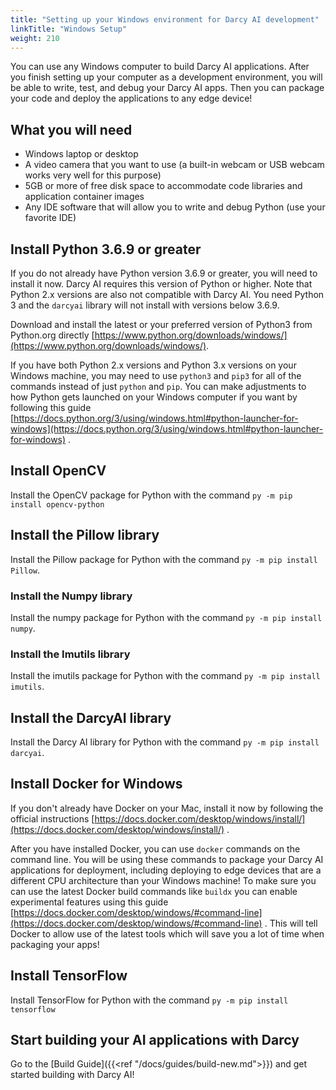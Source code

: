 ```yaml
---
title: "Setting up your Windows environment for Darcy AI development"
linkTitle: "Windows Setup"
weight: 210
---
```


You can use any Windows computer to build Darcy AI applications. After you finish setting up your
computer as a development environment, you will be able to write, test, and debug your Darcy AI
apps. Then you can package your code and deploy the applications to any edge device!

## What you will need

- Windows laptop or desktop
- A video camera that you want to use (a built-in webcam or USB webcam works very well for this
  purpose)
- 5GB or more of free disk space to accommodate code libraries and application container images
- Any IDE software that will allow you to write and debug Python (use your favorite IDE)

## Install Python 3.6.9 or greater

If you do not already have Python version 3.6.9 or greater, you will need to install it now. Darcy
AI requires this version of Python or higher. Note that Python 2.x versions are also not compatible
with Darcy AI. You need Python 3 and the `darcyai` library will not install with versions below
3.6.9.

Download and install the latest or your preferred version of Python3 from Python.org
directly [https://www.python.org/downloads/windows/](https://www.python.org/downloads/windows/).

If you have both Python 2.x versions and Python 3.x versions on your Windows machine, you may need
to use `python3` and `pip3` for all of the commands instead of just `python` and `pip`. You can make
adjustments to how Python gets launched on your Windows computer if you want by following this
guide [https://docs.python.org/3/using/windows.html#python-launcher-for-windows](https://docs.python.org/3/using/windows.html#python-launcher-for-windows)
.

## Install OpenCV

Install the OpenCV package for Python with the command `py -m pip install opencv-python`

## Install the Pillow library

Install the Pillow package for Python with the command `py -m pip install Pillow`.

### Install the Numpy library

Install the numpy package for Python with the command `py -m pip install numpy`.

### Install the Imutils library

Install the imutils package for Python with the command `py -m pip install imutils`.

## Install the DarcyAI library

Install the Darcy AI library for Python with the command `py -m pip install darcyai`.

## Install Docker for Windows

If you don't already have Docker on your Mac, install it now by following the official
instructions [https://docs.docker.com/desktop/windows/install/](https://docs.docker.com/desktop/windows/install/)
.

After you have installed Docker, you can use `docker` commands on the command line. You will be
using these commands to package your Darcy AI applications for deployment, including deploying to
edge devices that are a different CPU architecture than your Windows machine! To make sure you can
use the latest Docker build commands like `buildx` you can enable experimental features using this
guide [https://docs.docker.com/desktop/windows/#command-line](https://docs.docker.com/desktop/windows/#command-line)
. This will tell Docker to allow use of the latest tools which will save you a lot of time when
packaging your apps!

## Install TensorFlow

Install TensorFlow for Python with the command `py -m pip install tensorflow`

## Start building your AI applications with Darcy

Go to the [Build Guide]({{<ref "/docs/guides/build-new.md">}}) and get started building with Darcy AI!
